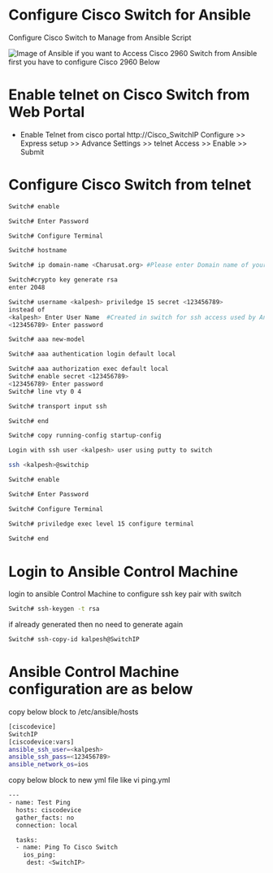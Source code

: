 # Configure Cisco Switch for Ansible
 Configure Cisco Switch to Manage from Ansible Script
 
 ![Image of Ansible](https://media-exp1.licdn.com/dms/image/C4D12AQFd7Kko8Kywdg/article-inline_image-shrink_1000_1488/0?e=1598486400&v=beta&t=6g69GwM1etObZjtBckVGj8EKkkMczrcy0atnaBx3KRo)
 if you want to Access Cisco 2960 Switch from Ansible 
 first you have to configure Cisco 2960 Below
 
# Enable telnet on Cisco Switch from Web Portal
 
 * Enable Telnet from cisco portal http://Cisco_SwitchIP
 Configure >> Express setup >> Advance Settings >> telnet Access >> Enable >> Submit
 
# Configure Cisco Switch from telnet
```bash
Switch# enable 

Switch# Enter Password

Switch# Configure Terminal

Switch# hostname

Switch# ip domain-name <Charusat.org> #Please enter Domain name of your organization

Switch#crypto key generate rsa
enter 2048

Switch# username <kalpesh> priviledge 15 secret <123456789>
instead of 
<kalpesh> Enter User Name  #Created in switch for ssh access used by Ansible
<123456789> Enter password

Switch# aaa new-model

Switch# aaa authentication login default local

Switch# aaa authorization exec default local
Switch# enable secret <123456789>
<123456789> Enter password
Switch# line vty 0 4

Switch# transport input ssh

Switch# end

Switch# copy running-config startup-config

Login with ssh user <kalpesh> user using putty to switch

ssh <kalpesh>@switchip

Switch# enable 

Switch# Enter Password

Switch# Configure Terminal

Switch# priviledge exec level 15 configure terminal
 
Switch# end
````
# Login to Ansible Control Machine 
login to ansible Control Machine to configure ssh key pair with switch
```bash
Switch# ssh-keygen -t rsa 
````
if already generated then no need to generate again
```bash
Switch# ssh-copy-id kalpesh@SwitchIP
````
# Ansible Control Machine configuration are as below

copy below block to /etc/ansible/hosts
```bash
[ciscodevice]
SwitchIP
[ciscodevice:vars]
ansible_ssh_user=<kalpesh>
ansible_ssh_pass=<123456789>
ansible_network_os=ios
````
copy below block to new yml file like vi ping.yml
```bash
---
- name: Test Ping
  hosts: ciscodevice
  gather_facts: no
  connection: local

  tasks:
  - name: Ping To Cisco Switch
    ios_ping:
     dest: <SwitchIP>
````
